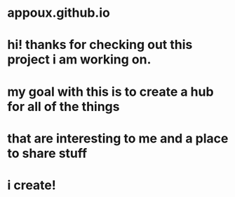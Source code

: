 # appoux.github.io
#
# hi! thanks for checking out this project i am working on.
# my goal with this is to create a hub for all of the things
# that are interesting to me and a place to share stuff 
# i create!